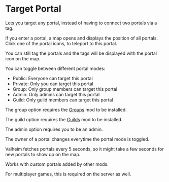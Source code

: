 # Target Portal

Lets you target any portal, instead of having to connect two portals via a tag.

If you enter a portal, a map opens and displays the position of all portals. Click one of the portal icons, to teleport to this portal.

You can still tag the portals and the tags will be displayed with the portal icon on the map.

You can toggle between different portal modes:
- Public: Everyone can target this portal
- Private: Only you can target this portal
- Group: Only group members can target this portal
- Admin: Only admins can target this portal
- Guild: Only guild members can target this portal

The group option requires the [Groups](https://valheim.thunderstore.io/package/Smoothbrain/Groups) mod to be installed.

The guild option requires the [Guilds](https://valheim.thunderstore.io/package/Smoothbrain/Guilds) mod to be installed.

The admin option requires you to be an admin.

The owner of a portal changes everytime the portal mode is toggled.

Valheim fetches portals every 5 seconds, so it might take a few seconds for new portals to show up on the map.

Works with custom portals added by other mods.

For multiplayer games, this is required on the server as well.
